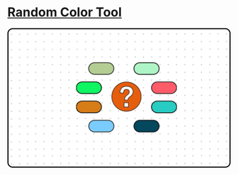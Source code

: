# [Random Color Tool](https://vuvietduc.com/cong-cu-chon-mau-ngau-nhien-random-color-tool/)



![Random color img](./Public/Img/Random%20color%20tool.svg)



